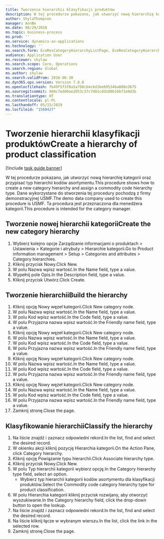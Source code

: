 ```yaml
---
title: Tworzenie hierarchii klasyfikacji produktów
description: W tej procedurze pokazano, jak utworzyć nową hierarchię kategorii oraz przypisać typ hierarchii kodów asortymentu.
author: ShylaThompson
manager: AnnBe
ms.date: 08/29/2018
ms.topic: business-process
ms.prod: ''
ms.service: dynamics-ax-applications
ms.technology: ''
ms.search.form: EcoResCategoryHierarchyListPage, EcoResCategoryHierarchyCreate, EcoResCategory, EcoResCategoryHierarchyRole
audience: Application User
ms.reviewer: shylaw
ms.search.scope: Core, Operations
ms.search.region: Global
ms.author: shylaw
ms.search.validFrom: 2016-06-30
ms.dyn365.ops.version: Version 7.0.0
ms.openlocfilehash: fb49f5f3f8a5a788cb4c6d1be69534ba808e3675
ms.sourcegitcommit: 9d4c7edd0ae2053c37c7d81cdd180b16bf3a9d3b
ms.translationtype: HT
ms.contentlocale: pl-PL
ms.lasthandoff: 05/15/2019
ms.locfileid: "1568427"
---
```

# <a name="create-a-hierarchy-of-product-classification"></a><span data-ttu-id="5dd4d-103">Tworzenie hierarchii klasyfikacji produktów</span><span class="sxs-lookup"><span data-stu-id="5dd4d-103">Create a hierarchy of product classification</span></span>

[!include [task guide banner](../../includes/task-guide-banner.md)]

<span data-ttu-id="5dd4d-104">W tej procedurze pokazano, jak utworzyć nową hierarchię kategorii oraz przypisać typ hierarchii kodów asortymentu.</span><span class="sxs-lookup"><span data-stu-id="5dd4d-104">This procedure shows how to create a new category hierarchy and assign a commodity code hierarchy type.</span></span> <span data-ttu-id="5dd4d-105">Dane wykorzystane do stworzenia tej procedury pochodzą z firmy demonstracyjnej USMF.</span><span class="sxs-lookup"><span data-stu-id="5dd4d-105">The demo data company used to create this procedure is USMF.</span></span> <span data-ttu-id="5dd4d-106">Ta procedura jest przeznaczona dla menedżera kategorii.</span><span class="sxs-lookup"><span data-stu-id="5dd4d-106">This procedure is intended for the category manager.</span></span>


## <a name="create-the-new-category-hierarchy"></a><span data-ttu-id="5dd4d-107">Tworzenie nowej hierarchii kategorii</span><span class="sxs-lookup"><span data-stu-id="5dd4d-107">Create the new category hierarchy</span></span>
1. <span data-ttu-id="5dd4d-108">Wybierz kolejno opcje Zarządzanie informacjami o produktach > Ustawienia > Kategorie i atrybuty > Hierarchie kategorii.</span><span class="sxs-lookup"><span data-stu-id="5dd4d-108">Go to Product information management > Setup > Categories and attributes > Category hierarchies.</span></span>
2. <span data-ttu-id="5dd4d-109">Kliknij przycisk Nowy.</span><span class="sxs-lookup"><span data-stu-id="5dd4d-109">Click New.</span></span>
3. <span data-ttu-id="5dd4d-110">W polu Nazwa wpisz wartość.</span><span class="sxs-lookup"><span data-stu-id="5dd4d-110">In the Name field, type a value.</span></span>
4. <span data-ttu-id="5dd4d-111">Wypełnij pole Opis.</span><span class="sxs-lookup"><span data-stu-id="5dd4d-111">In the Description field, type a value.</span></span>
5. <span data-ttu-id="5dd4d-112">Kliknij przycisk Utwórz.</span><span class="sxs-lookup"><span data-stu-id="5dd4d-112">Click Create.</span></span>

## <a name="build-the-hierarchy"></a><span data-ttu-id="5dd4d-113">Tworzenie hierarchii</span><span class="sxs-lookup"><span data-stu-id="5dd4d-113">Build the hierarchy</span></span>
1. <span data-ttu-id="5dd4d-114">Kliknij opcję Nowy węzeł kategorii.</span><span class="sxs-lookup"><span data-stu-id="5dd4d-114">Click New category node.</span></span>
2. <span data-ttu-id="5dd4d-115">W polu Nazwa wpisz wartość.</span><span class="sxs-lookup"><span data-stu-id="5dd4d-115">In the Name field, type a value.</span></span>
3. <span data-ttu-id="5dd4d-116">W polu Kod wpisz wartość.</span><span class="sxs-lookup"><span data-stu-id="5dd4d-116">In the Code field, type a value.</span></span>
4. <span data-ttu-id="5dd4d-117">W polu Przyjazna nazwa wpisz wartość.</span><span class="sxs-lookup"><span data-stu-id="5dd4d-117">In the Friendly name field, type a value.</span></span>
5. <span data-ttu-id="5dd4d-118">Kliknij opcję Nowy węzeł kategorii.</span><span class="sxs-lookup"><span data-stu-id="5dd4d-118">Click New category node.</span></span>
6. <span data-ttu-id="5dd4d-119">W polu Nazwa wpisz wartość.</span><span class="sxs-lookup"><span data-stu-id="5dd4d-119">In the Name field, type a value.</span></span>
7. <span data-ttu-id="5dd4d-120">W polu Kod wpisz wartość.</span><span class="sxs-lookup"><span data-stu-id="5dd4d-120">In the Code field, type a value.</span></span>
8. <span data-ttu-id="5dd4d-121">W polu Przyjazna nazwa wpisz wartość.</span><span class="sxs-lookup"><span data-stu-id="5dd4d-121">In the Friendly name field, type a value.</span></span>
9. <span data-ttu-id="5dd4d-122">Kliknij opcję Nowy węzeł kategorii.</span><span class="sxs-lookup"><span data-stu-id="5dd4d-122">Click New category node.</span></span>
10. <span data-ttu-id="5dd4d-123">W polu Nazwa wpisz wartość.</span><span class="sxs-lookup"><span data-stu-id="5dd4d-123">In the Name field, type a value.</span></span>
11. <span data-ttu-id="5dd4d-124">W polu Kod wpisz wartość.</span><span class="sxs-lookup"><span data-stu-id="5dd4d-124">In the Code field, type a value.</span></span>
12. <span data-ttu-id="5dd4d-125">W polu Przyjazna nazwa wpisz wartość.</span><span class="sxs-lookup"><span data-stu-id="5dd4d-125">In the Friendly name field, type a value.</span></span>
13. <span data-ttu-id="5dd4d-126">Kliknij opcję Nowy węzeł kategorii.</span><span class="sxs-lookup"><span data-stu-id="5dd4d-126">Click New category node.</span></span>
14. <span data-ttu-id="5dd4d-127">W polu Nazwa wpisz wartość.</span><span class="sxs-lookup"><span data-stu-id="5dd4d-127">In the Name field, type a value.</span></span>
15. <span data-ttu-id="5dd4d-128">W polu Kod wpisz wartość.</span><span class="sxs-lookup"><span data-stu-id="5dd4d-128">In the Code field, type a value.</span></span>
16. <span data-ttu-id="5dd4d-129">W polu Przyjazna nazwa wpisz wartość.</span><span class="sxs-lookup"><span data-stu-id="5dd4d-129">In the Friendly name field, type a value.</span></span>
17. <span data-ttu-id="5dd4d-130">Zamknij stronę.</span><span class="sxs-lookup"><span data-stu-id="5dd4d-130">Close the page.</span></span>

## <a name="classify-the-hierarchy"></a><span data-ttu-id="5dd4d-131">Klasyfikowanie hierarchii</span><span class="sxs-lookup"><span data-stu-id="5dd4d-131">Classify the hierarchy</span></span>
1. <span data-ttu-id="5dd4d-132">Na liście znajdź i zaznacz odpowiedni rekord.</span><span class="sxs-lookup"><span data-stu-id="5dd4d-132">In the list, find and select the desired record.</span></span>
2. <span data-ttu-id="5dd4d-133">W okienku akcji kliknij pozycję Hierarchia kategorii.</span><span class="sxs-lookup"><span data-stu-id="5dd4d-133">On the Action Pane, click Category hierarchy.</span></span>
3. <span data-ttu-id="5dd4d-134">Kliknij opcję Powiązanie typu hierarchii.</span><span class="sxs-lookup"><span data-stu-id="5dd4d-134">Click Associate hierarchy type.</span></span>
4. <span data-ttu-id="5dd4d-135">Kliknij przycisk Nowy.</span><span class="sxs-lookup"><span data-stu-id="5dd4d-135">Click New.</span></span>
5. <span data-ttu-id="5dd4d-136">W polu Typ hierarchii kategorii wybierz opcję.</span><span class="sxs-lookup"><span data-stu-id="5dd4d-136">In the Category hierarchy type field, select an option.</span></span>
    * <span data-ttu-id="5dd4d-137">Wybierz typ hierarchii kategorii kodów asortymentu dla klasyfikacji produktów.</span><span class="sxs-lookup"><span data-stu-id="5dd4d-137">Select the Commodity code category hierarchy type for product classification.</span></span>  
6. <span data-ttu-id="5dd4d-138">W polu Hierarchia kategorii kliknij przycisk rozwijany, aby otworzyć wyszukiwanie.</span><span class="sxs-lookup"><span data-stu-id="5dd4d-138">In the Category hierarchy field, click the drop-down button to open the lookup.</span></span>
7. <span data-ttu-id="5dd4d-139">Na liście znajdź i zaznacz odpowiedni rekord.</span><span class="sxs-lookup"><span data-stu-id="5dd4d-139">In the list, find and select the desired record.</span></span>
8. <span data-ttu-id="5dd4d-140">Na liście kliknij łącze w wybranym wierszu.</span><span class="sxs-lookup"><span data-stu-id="5dd4d-140">In the list, click the link in the selected row.</span></span>
9. <span data-ttu-id="5dd4d-141">Zamknij stronę.</span><span class="sxs-lookup"><span data-stu-id="5dd4d-141">Close the page.</span></span>

